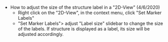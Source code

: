 
* How to adjust the size of the structure label in a "2D-View" (4/6/2020)
  * Right click on the "2D-View", in the context menu, click "Set Marker Labels"
  * "Set Marker Labels"> adjust "Label size" slidebar to change the size of the labels. If structure is displayed as a label, its size will be adjusted accordingly.
